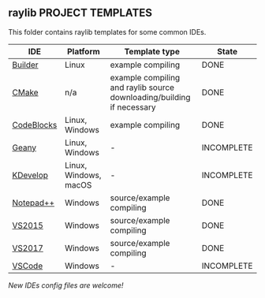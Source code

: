 ## raylib PROJECT TEMPLATES

This folder contains raylib templates for some common IDEs.

IDE | Platform | Template type | State
----| ---------| ------------- | -----
[Builder](https://wiki.gnome.org/Apps/Builder) | Linux | example compiling | DONE
[CMake](https://cmake.org/) | n/a | example compiling and raylib source downloading/building if necessary | DONE
[CodeBlocks](http://www.codeblocks.org/) | Linux, Windows | example compiling | DONE
[Geany](https://www.geany.org/) | Linux, Windows | - | INCOMPLETE
[KDevelop](https://www.kdevelop.org/) | Linux, Windows, macOS | - | INCOMPLETE
[Notepad++](https://notepad-plus-plus.org/) | Windows | source/example compiling | DONE
[VS2015](https://www.visualstudio.com) | Windows | source/example compiling | DONE
[VS2017](https://www.visualstudio.com) | Windows | source/example compiling | DONE
[VSCode](https://code.visualstudio.com/) | Windows | - | INCOMPLETE

 *New IDEs config files are welcome!*
